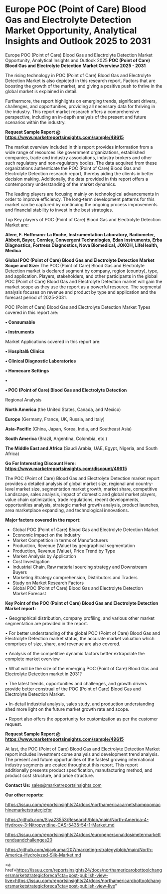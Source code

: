 # Europe POC (Point of Care) Blood Gas and Electrolyte Detection Market Opportunity, Analytical Insights and Outlook 2025 to 2031
Europe POC (Point of Care) Blood Gas and Electrolyte Detection Market Opportunity, Analytical Insights and Outlook 2025 
<Strong> POC (Point of Care) Blood Gas and Electrolyte Detection Market Overview 2025 - 2031</strong>

The rising technology in POC (Point of Care) Blood Gas and Electrolyte Detection Market is also depicted in this research report. Factors that are boosting the growth of the market, and giving a positive push to thrive in the global market is explained in detail.

Furthermore, the report highlights on emerging trends, significant drivers, challenges, and opportunities, providing all necessary data for thriving in the industry. This report market research offers a comprehensive perspective, including an in-depth analysis of the present and future scenarios within the industry.

<strong>Request Sample Report @ <a href=https://www.marketreportsinsights.com/sample/49615>https://www.marketreportsinsights.com/sample/49615</a></strong>

The market overview included in this report provides information from a wide range of resources like government organizations, established companies, trade and industry associations, industry brokers and other such regulatory and non-regulatory bodies. The data acquired from these organizations authenticate the POC (Point of Care) Blood Gas and Electrolyte Detection research report, thereby aiding the clients in better decision making. Additionally, the data provided in this report offers a contemporary understanding of the market dynamics.

The leading players are focusing mainly on technological advancements in order to improve efficiency. The long-term development patterns for this market can be captured by continuing the ongoing process improvements and financial stability to invest in the best strategies.

Top Key players of POC (Point of Care) Blood Gas and Electrolyte Detection Market are:

<strong>Alere, F. Hoffmann-La Roche, Instrumentation Laboratory, Radiometer, Abbott, Bayer, Cornley, Convergent Technologies, Edan Instruments, Erba Diagnostics, Fortress Diagnostics, Nova Biomedical, JOKOH, LifeHealth, Medica</strong>

<strong><b>Global POC (Point of Care) Blood Gas and Electrolyte Detection Market Scope and Size:</b></strong>
The POC (Point of Care) Blood Gas and Electrolyte Detection market is declared segment by company, region (country), type, and application. Players, stakeholders, and other participants in the global POC (Point of Care) Blood Gas and Electrolyte Detection market will gain the market scope as they use the report as a powerful resource. The segmental analysis focuses on revenue and product by type and application and the forecast period of 2025-2031.

POC (Point of Care) Blood Gas and Electrolyte Detection Market Types covered in this report are:

<strong>•  Consumable

•  Instruments</strong>

Market Applications covered in this report are:

<strong>•  Hospital& Clinics

•  Clinical Diagnostic Laboratories

•  Homecare Settings

•  

•  POC (Point of Care) Blood Gas and Electrolyte Detection</strong> 

Regional Analysis

<strong>North America</strong> (the United States, Canada, and Mexico)

<strong>Europe</strong> (Germany, France, UK, Russia, and Italy)

<strong>Asia-Pacific</strong> (China, Japan, Korea, India, and Southeast Asia)

<strong>South America</strong> (Brazil, Argentina, Colombia, etc.)

<strong>The Middle East and Africa</strong> (Saudi Arabia, UAE, Egypt, Nigeria, and South Africa)

<strong>Go For Interesting Discount Here: <a href=https://www.marketreportsinsights.com/discount/49615>https://www.marketreportsinsights.com/discount/49615</a></strong>

The POC (Point of Care) Blood Gas and Electrolyte Detection market report provides a detailed analysis of global market size, regional and country-level market size, segmentation market growth, market share, competitive Landscape, sales analysis, impact of domestic and global market players, value chain optimization, trade regulations, recent developments, opportunities analysis, strategic market growth analysis, product launches, area marketplace expanding, and technological innovations.

<strong><b>Major factors covered in the report:</b></strong>
<ul>
  <li>Global POC (Point of Care) Blood Gas and Electrolyte Detection Market </li>
  <li>Economic Impact on the Industry</li>
  <li>Market Competition in terms of Manufacturers</li>
  <li>Production, Revenue (Value) by geographical segmentation</li>
  <li>Production, Revenue (Value), Price Trend by Type</li>
  <li>Market Analysis by Application</li>
  <li>Cost Investigation</li>
  <li>Industrial Chain, Raw material sourcing strategy and Downstream Buyers</li>
  <li>Marketing Strategy comprehension, Distributors and Traders</li>
  <li>Study on Market Research Factors</li>
  <li>Global POC (Point of Care) Blood Gas and Electrolyte Detection Market Forecast</li>
</ul>

<strong><b>Key Point of the POC (Point of Care) Blood Gas and Electrolyte Detection Market report:</b></strong>

• Geographical distribution, company profiling, and various other market segmentation are provided in the report.

• For better understanding of the global POC (Point of Care) Blood Gas and Electrolyte Detection market status, the accurate market valuation which comprises of size, share, and revenue are also covered.

• Analysis of the competitive dynamic factors better extrapolate the complete market overview

• What will be the size of the emerging POC (Point of Care) Blood Gas and Electrolyte Detection market in 2031?

• The latest trends, opportunities and challenges, and growth drivers provide better construal of the POC (Point of Care) Blood Gas and Electrolyte Detection Market.

• In-detail industrial analysis, sales study, and production understanding shed more light on the future market growth rate and scope.

• Report also offers the opportunity for customization as per the customer request.

<strong>Request Sample Report @ <a href=https://www.marketreportsinsights.com/sample/49615>https://www.marketreportsinsights.com/sample/49615</a></strong>

At last, the POC (Point of Care) Blood Gas and Electrolyte Detection Market report includes investment come analysis and development trend analysis. The present and future opportunities of the fastest growing international industry segments are coated throughout this report. This report additionally presents product specification, manufacturing method, and product cost structure, and price structure.

<strong>Contact Us:</strong>
sales@marketreportsinsights.com

<strong>Our other reports:</strong>

<a href=https://issuu.com/reportsinsights24/docs/northamericacarpetshampoomachinemarketstrategicfor>https://issuu.com/reportsinsights24/docs/northamericacarpetshampoomachinemarketstrategicfor</a>

<a href=https://github.com/Siya23553/Research/blob/main/North-America-4-Hydroxy-3-Nitropyridine-CAS-5435-54-1-Market.md>https://github.com/Siya23553/Research/blob/main/North-America-4-Hydroxy-3-Nitropyridine-CAS-5435-54-1-Market.md</a>

<a href=https://issuu.com/reportsinsights24/docs/europepersonaldosimetermarkettrendsandchallenges20>https://issuu.com/reportsinsights24/docs/europepersonaldosimetermarkettrendsandchallenges20</a>

<a href=https://github.com/vijaykumar207/marketing-strategy/blob/main/North-America-Hydrolyzed-Silk-Market.md>https://github.com/vijaykumar207/marketing-strategy/blob/main/North-America-Hydrolyzed-Silk-Market.md</a>

<a href=https://issuu.com/reportsinsights24/docs/northamericarobottoolchangersmarketstrategicforeca?cta=post-publish-view-live>https://issuu.com/reportsinsights24/docs/northamericarobottoolchangersmarketstrategicforeca?cta=post-publish-view-live</a>"
